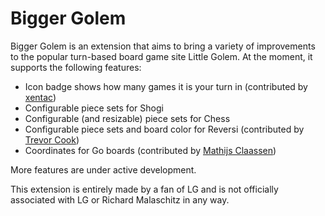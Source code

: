 # Bigger Golem

Bigger Golem is an extension that aims to bring a variety of improvements to the popular turn-based board game site Little Golem. At the moment, it supports the following features:

- Icon badge shows how many games it is your turn in (contributed by [xentac](https://github.com/xentac))
- Configurable piece sets for Shogi
- Configurable (and resizable) piece sets for Chess
- Configurable piece sets and board color for Reversi (contributed by [Trevor Cook](https://github.com/tdcook))
- Coordinates for Go boards (contributed by [Mathijs Claassen](https://github.com/mathijsclaassen))

More features are under active development.

This extension is entirely made by a fan of LG and is not officially associated with LG or Richard Malaschitz in any way.
